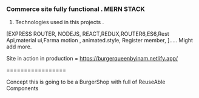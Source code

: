 ### Commerce site fully functional . MERN STACK

1. Technologies used in this projects .

[EXPRESS ROUTER, NODEJS, REACT,REDUX,ROUTER6,ES6,Rest Api,material ui,Farma motion , animated.style, Register member, ]..... Might add more.

Site in action in production =
https://burgerqueenbyinam.netlify.app/

=================

Concept this is going to be a BurgerShop with full of ReuseAble Components
